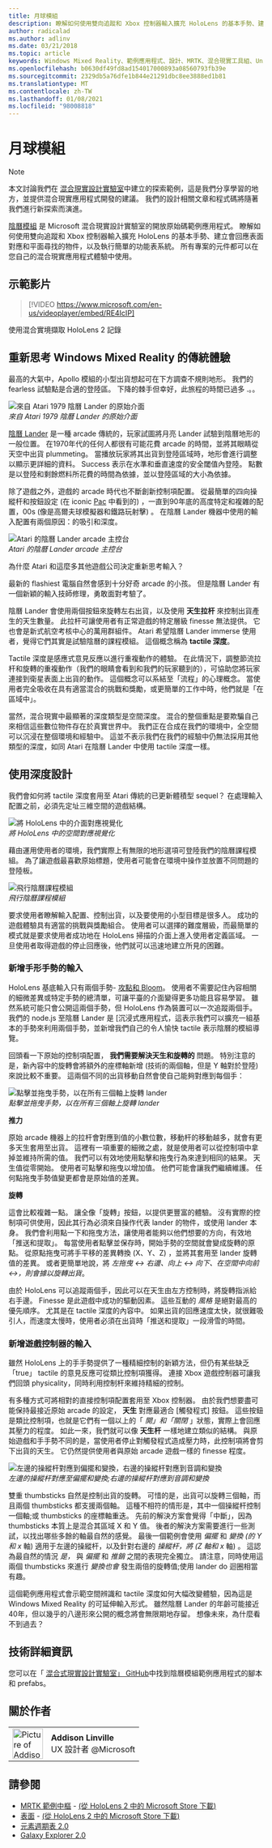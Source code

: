 ```yaml
---
title: 月球模組
description: 瞭解如何使用雙向追蹤和 Xbox 控制器輸入擴充 HoloLens 的基本手勢、建立回應物件，以及執行功能表系統。
author: radicalad
ms.author: adlinv
ms.date: 03/21/2018
ms.topic: article
keywords: Windows Mixed Reality、範例應用程式、設計、MRTK、混合現實工具組、Unity、範例應用程式、範例應用程式、開放原始碼、Microsoft Store、HoloLens、混合現實耳機、windows Mixed Reality 耳機、虛擬實境耳機
ms.openlocfilehash: b0630df49fd8ad154017000893a08560793fb39e
ms.sourcegitcommit: 2329db5a76dfe1b844e21291dbc8ee3888ed1b81
ms.translationtype: MT
ms.contentlocale: zh-TW
ms.lasthandoff: 01/08/2021
ms.locfileid: "98008818"
---
```

# <a name="lunar-module"></a>月球模組

>[!NOTE]
>本文討論我們在 [混合現實設計實驗室](https://github.com/Microsoft/MRDesignLabs_Unity)中建立的探索範例，這是我們分享學習的地方，並提供混合現實應用程式開發的建議。 我們的設計相關文章和程式碼將隨著我們進行新探索而演進。

[陰曆模組](https://github.com/Microsoft/MRDesignLabs_Unity_LunarModule) 是 Microsoft 混合現實設計實驗室的開放原始碼範例應用程式。 瞭解如何使用雙向追蹤和 Xbox 控制器輸入擴充 HoloLens 的基本手勢、建立會回應表面對應和平面尋找的物件，以及執行簡單的功能表系統。 所有專案的元件都可以在您自己的混合現實應用程式體驗中使用。

## <a name="demo-video"></a>示範影片 
> [!VIDEO https://www.microsoft.com/en-us/videoplayer/embed/RE4IcIP]

使用混合實境擷取 HoloLens 2 記錄

## <a name="rethinking-classic-experiences-for-windows-mixed-reality"></a>重新思考 Windows Mixed Reality 的傳統體驗

最高的大氣中，Apollo 模組的小型出貨想起可在下方調查不規則地形。 我們的 fearless 試驗點是合適的登陸區。 下降的棘手但幸好，此旅程的時間已過多 .。。

![來自 Atari 1979 陰曆 Lander 的原始介面](images/640px-atari-lunar-lander.png)<br>
*來自 Atari 1979 陰曆 Lander 的原始介面*

[陰曆 Lander](https://en.wikipedia.org/wiki/Lunar_Lander_(1979_video_game)) 是一種 arcade 傳統的，玩家試圖將月亮 Lander 試驗到陰曆地形的一般位置。 在1970年代的任何人都很有可能花費 arcade 的時間，並將其眼睛從天空中出貨 plummeting。 當播放玩家將其出貨到登陸區域時，地形會進行調整以顯示更詳細的資料。 Success 表示在水準和垂直速度的安全閾值內登陸。 點數是以登陸和剩餘燃料所花費的時間為依據，並以登陸區域的大小為依據。

除了遊戲之外，遊戲的 arcade 時代也不斷創新控制項配置。 從最簡單的四向操縱杆和按鈕設定 (在 iconic [Pac](https://en.wikipedia.org/wiki/Pac-Man) 中看到的) ，一直到90年底的高度特定和複雜的配置，00s (像是高爾夫球模擬器和鐵路玩射擊) 。 在陰曆 Lander 機器中使用的輸入配置有兩個原因：的吸引和深度。

![Atari 的陰曆 Lander arcade 主控台](images/atariconsole.png)<br>
*Atari 的陰曆 Lander arcade 主控台*

為什麼 Atari 和這麼多其他遊戲公司決定重新思考輸入？

最新的 flashiest 電腦自然會感到十分好奇 arcade 的小孩。 但是陰曆 Lander 有一個新穎的輸入技師修理，勇敢面對考驗了。

陰曆 Lander 會使用兩個按鈕來旋轉左右出貨，以及使用 **天生拉杆** 來控制出貨產生的天生數量。 此拉杆可讓使用者有正常遊戲的特定層級 finesse 無法提供。 它也會是新式航空考核中心的萬用群組件。 Atari 希望陰曆 Lander immerse 使用者，覺得它們其實是試驗陰曆的課程模組。 這個概念稱為 **tactile 深度**。

Tactile 深度是感應式意見反應以進行重複動作的體驗。 在此情況下，調整節流拉杆和旋轉的重複動作（我們的眼睛會看到和我們的玩家聽到的），可協助您將玩家連接到衛星表面上出貨的動作。 這個概念可以系結至「流程」的心理概念。 當使用者完全吸收在具有適當混合的挑戰和獎勵，或更簡單的工作中時，他們就是「在區域中」。

當然，混合現實中最顯著的深度類型是空間深度。 混合的整個重點是要欺騙自己來相信這些數位物件存在於真實世界中。 我們正在合成在我們的環境中，全空間可以沉浸在整個環境和經驗中。 這並不表示我們在我們的經驗中仍無法採用其他類型的深度，如同 Atari 在陰曆 Lander 中使用 tactile 深度一樣。

## <a name="designing-with-immersion"></a>使用深度設計

我們會如何將 tactile 深度套用至 Atari 傳統的已更新體積型 sequel？ 在處理輸入配置之前，必須先定址三維空間的遊戲結構。

![將 HoloLens 中的介面對應視覺化](images/surfacemapping.png)<br>
*將 HoloLens 中的空間對應視覺化*

藉由運用使用者的環境，我們實際上有無限的地形選項可登陸我們的陰曆課程模組。 為了讓遊戲最喜歡原始標題，使用者可能會在環境中操作並放置不同問題的登陸板。

![飛行陰曆課程模組](images/640px-lm-hero.jpg)<br>
*飛行陰曆課程模組*

要求使用者瞭解輸入配置、控制出貨，以及要使用的小型目標是很多人。 成功的遊戲體驗具有適當的挑戰與獎勵組合。 使用者可以選擇的難度層級，而最簡單的模式就是要求使用者成功地在 HoloLens 掃描的介面上進入使用者定義區域。 一旦使用者取得遊戲的停止回應後，他們就可以迅速地建立所見的困難。

### <a name="adding-input-for-hand-gestures"></a>新增手形手勢的輸入

HoloLens 基底輸入只有兩個手勢- [攻點和 Bloom](../../design/gaze-and-commit.md#composite-gestures)。 使用者不需要記住內容相關的細微差異或特定手勢的總清單，可讓平臺的介面變得更多功能且容易學習。 雖然系統可能只會公開這兩個手勢，但 HoloLens 作為裝置可以一次追蹤兩個手。 我們的 node.js 至陰曆 Lander 是 [沉浸式應用程式，這表示我們可以擴充一組基本的手勢來利用兩個手勢，並新增我們自己的令人愉快 tactile 表示陰曆的模組導覽。

回頭看一下原始的控制項配置， **我們需要解決天生和旋轉的** 問題。 特別注意的是，新內容中的旋轉會將額外的座標軸新增 (技術的兩個軸，但是 Y 軸對於登陸) 來說比較不重要。 這兩個不同的出貨移動自然會使自己能夠對應到每個手：

![點擊並拖曳手勢，以在所有三個軸上旋轉 lander](images/module-handdrag.gif)<br>
*點擊並拖曳手勢，以在所有三個軸上旋轉 lander*

**推力**

原始 arcade 機器上的拉杆會對應到值的小數位數，移動杆的移動越多，就會有更多天生套用至出貨。 這裡有一項重要的細微之處，就是使用者可以從控制項中拿掉並維持所需的值。 我們可以有效地使用點擊和拖曳行為來達到相同的結果。 天生值從零開始。 使用者可點擊和拖曳以增加值。 他們可能會讓我們繼續維護。 任何點拖曳手勢值變更都會是原始值的差異。

**旋轉**

這會比較複雜一點。 讓全像「旋轉」按鈕，以提供更豐富的體驗。 沒有實際的控制項可供使用，因此其行為必須來自操作代表 lander 的物件，或使用 lander 本身。 我們會利用點一下和拖曳方法，讓使用者能夠以他們想要的方向，有效地「推送和提取」。 每當使用者點擊並保存時，開始手勢的空間就會變成旋轉的原點。 從原點拖曳可將手平移的差異轉換 (X、Y、Z) ，並將其套用至 lander 旋轉值的差異。 或者更簡單地說，將 *左拖曳 <-> 右邊、向上 <-> 向下、在空間中向前 <->，則會據以旋轉出貨*。

由於 HoloLens 可以追蹤兩個手，因此可以在天生由左方控制時，將旋轉指派給右手邊。 Finesse 是此遊戲中成功的驅動因素。 這些互動的 *風格* 是絕對最高的優先順序。 尤其是在 tactile 深度的內容中。 如果出貨的回應速度太快，就很難吸引人，而速度太慢時，使用者必須在出貨時「推送和提取」一段滑雪的時間。

### <a name="adding-input-for-game-controllers"></a>新增遊戲控制器的輸入

雖然 HoloLens 上的手手勢提供了一種精細控制的新穎方法，但仍有某些缺乏「true」 tactile 的意見反應可從類比控制項獲得。 連接 Xbox 遊戲控制器可讓我們回頭 physicality，同時利用控制杆來維持精細的控制。

有多種方式可將相對的直接控制項配置套用至 Xbox 控制器。 由於我們想要盡可能保持最接近原始 arcade 的設定， **天生** 對應最適合 [觸發程式] 按鈕。 這些按鈕是類比控制項，也就是它們有一個以上的「 *開」和「關閉* 」狀態，實際上會回應其壓力的程度。 如此一來，我們就可以像 **天生杆** 一樣地建立類似的結構。 與原始遊戲和手手勢不同的是，當使用者停止對觸發程式造成壓力時，此控制項將會剪下出貨的天生。 它仍然提供使用者與原始 arcade 遊戲一樣的 finesse 程度。

![左邊的操縱杆對應到偏擺和變換，右邊的操縱杆對應到音調和變換](images/thumbsticksidebyside.gif)<br>
*左邊的操縱杆對應至偏擺和變換;右邊的操縱杆對應到音調和變換*

雙重 thumbsticks 自然是控制出貨的旋轉。 可惜的是，出貨可以旋轉三個軸，而且兩個 thumbsticks 都支援兩個軸。 這種不相符的情形是，其中一個操縱杆控制一個軸;或 thumbsticks 的座標軸重迭。 先前的解決方案會覺得「中斷」，因為 thumbsticks 本質上是混合其區域 X 和 Y 值。 後者的解決方案需要進行一些測試，以找出哪些多餘的軸最自然的感覺。 最後一個範例會使用 *偏擺* 和 *變換 (的 Y 和 x* 軸) 適用于左邊的操縱杆，以及針對右邊的 *操縱杆，將 (Z* *軸和 x* 軸) 。 這認為最自然的情況 *是，* 與 *偏擺* 和 *推銷* 之間的表現完全獨立。 請注意，同時使用這兩個 thumbsticks 來進行 *變換也會* 發生兩倍的旋轉值;使用 lander do 迴圈相當有趣。

這個範例應用程式會示範空間辨識和 tactile 深度如何大幅改變體驗，因為這是 Windows Mixed Reality 的可延伸輸入形式。 雖然陰曆 Lander 的年齡可能接近40年，但以幾乎的八邊形來公開的概念將會無限期地存留。 想像未來，為什麼看不到過去？

## <a name="technical-details"></a>技術詳細資訊

您可以在「 [混合式現實設計實驗室」 GitHub](https://github.com/Microsoft/MRDesignLabs_Unity_LunarModule)中找到陰曆模組範例應用程式的腳本和 prefabs。

## <a name="about-the-author"></a>關於作者

<table style="border-collapse:collapse" padding-left="0px">
<tr>
<td style="border-style: none" width="60"><img alt="Picture of Addison Linville" width="60" height="60" src="images/addisonlinville-tile-60px.jpg"></td>
<td style="border-style: none"><b>Addison Linville</b><br>UX 設計者 @Microsoft</td>
</tr>
</table>

## <a name="see-also"></a>請參閱
* [MRTK 範例中樞](https://microsoft.github.io/MixedRealityToolkit-Unity/Documentation/README_ExampleHub.html) - [ (從 HoloLens 2 中的 Microsoft Store 下載)](https://www.microsoft.com/en-us/p/mrtk-examples-hub/9mv8c39l2sj4)
* [表面](sampleapp-surfaces.md) - [ (從 HoloLens 2 中的 Microsoft Store 下載)](https://www.microsoft.com/en-us/p/surfaces/9nvkpv3sk3x0)
* [元素週期表 2.0](https://medium.com/@dongyoonpark/bringing-the-periodic-table-of-the-elements-app-to-hololens-2-with-mrtk-v2-a6e3d8362158)
* [Galaxy Explorer 2.0](galaxy-explorer-update.md)
